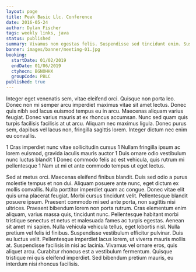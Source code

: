 ```yaml
---
layout: page
title: Peak Basic Llc. Conference
date: 2016-05-24
author: Dylan Fischer
tags: weekly links, java
status: published
summary: Vivamus non egestas felis. Suspendisse sed tincidunt enim. Suspendisse vitae.
banner: images/banner/meeting-01.jpg
booking:
  startDate: 01/02/2019
  endDate: 01/06/2019
  ctyhocn: BGNOHHX
  groupCode: PBLC
published: true
---
```

Integer eget venenatis sem, vitae eleifend orci. Quisque non porta leo. Donec non mi semper arcu imperdiet maximus vitae sit amet lectus. Donec quis nibh sed lacus euismod tempus eu in arcu. Maecenas aliquam varius feugiat. Donec varius mauris at ex rhoncus accumsan. Nunc sed quam quis turpis facilisis facilisis at ut arcu. Aliquam nec maximus ligula. Donec purus sem, dapibus vel lacus non, fringilla sagittis lorem. Integer dictum nec enim eu convallis.

1 Cras imperdiet nunc vitae sollicitudin cursus
1 Nullam fringilla ipsum ac lorem euismod, gravida iaculis mauris auctor
1 Duis ornare odio vestibulum nunc luctus blandit
1 Donec commodo felis ac est vehicula, quis rutrum mi pellentesque
1 Nam ut mi et ante commodo tempus ut eget lectus.

Sed at metus orci. Maecenas eleifend finibus blandit. Duis sed odio a purus molestie tempus et non dui. Aliquam posuere ante nunc, eget dictum ex mollis convallis. Nulla porttitor imperdiet quam ac congue. Donec vitae elit quis urna placerat feugiat. Morbi cursus tincidunt velit. Pellentesque blandit posuere ipsum. Praesent commodo mi sed ante porta, non sagittis nisi ultrices. Praesent bibendum lorem non porta rutrum. Cras elementum enim aliquam, varius massa quis, tincidunt nunc.
Pellentesque habitant morbi tristique senectus et netus et malesuada fames ac turpis egestas. Aenean sit amet mi sapien. Nulla vehicula vehicula tellus, eget lobortis nisl. Nulla pretium vel felis id finibus. Suspendisse vestibulum efficitur pulvinar. Duis eu luctus velit. Pellentesque imperdiet lacus lorem, ut viverra mauris mollis at. Suspendisse facilisis in nisi ac lacinia. Vivamus vel ornare eros, quis aliquet arcu. Curabitur rhoncus est a vestibulum fermentum. Quisque tristique mi quis eleifend imperdiet. Sed bibendum pretium mauris, eu interdum nisi rhoncus facilisis.
